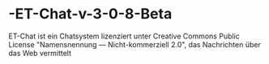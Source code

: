 # -ET-Chat-v-3-0-8-Beta
ET-Chat ist ein Chatsystem lizenziert unter Creative Commons Public License "Namensnennung — Nicht-kommerziell 2.0", das Nachrichten über das Web vermittelt 
